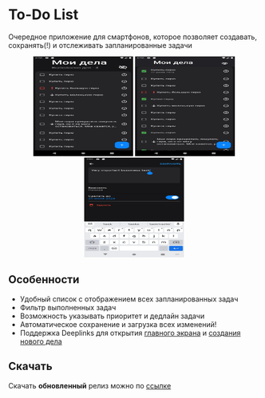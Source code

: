 # To-Do List

Очередное приложение для смартфонов, которое позволяет создавать, сохранять(!) и отслеживать запланированные задачи
<p align = "middle">
<img src = "/assets/screenshots/First.png" width = "200" height = "200" />
<img src = "/assets/screenshots/Second.png" width = "200" height = "200" />
<img src = "/assets/screenshots/Third.png" width = "200" height = "200" />
</p>

## Особенности
 * Удобный список с отображением всех запланированных задач
 * Фильтр выполненных задач
 * Возможность указывать приоритет и дедлайн задачи
 * Автоматическое сохранение и загрузка всех изменений!
 * Поддержка Deeplinks для открытия [главного экрана](list://to-do-app.com/) и [создания нового дела](list://to-do-app.com/new)

## Скачать

Скачать **обновленный** релиз можно по [ссылке](https://github.com/osekine/ya_Homework/releases/tag/v1.0.0)